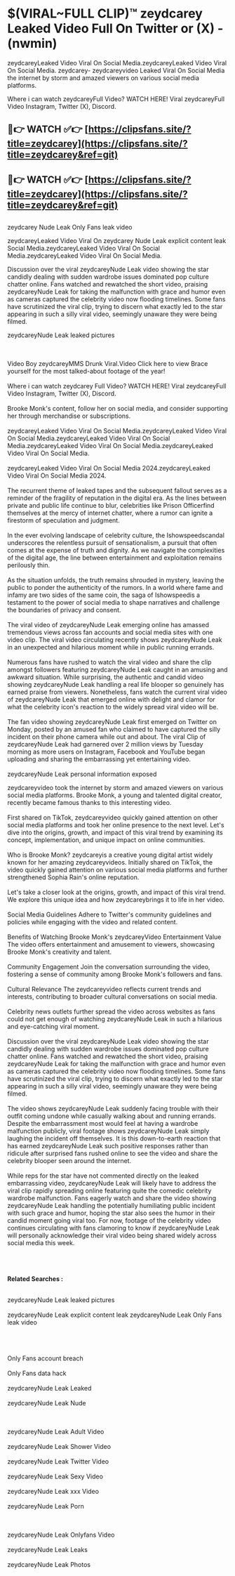 #  $(VIRAL~FULL CLIP)™ zeydcarey Leaked Video Full On Twitter or (X)  - (nwmin)

zeydcareyLeaked Video Viral On Social Media.zeydcareyLeaked Video Viral On Social Media.
zeydcarey- zeydcareyvideo Leaked Viral On Social Media the internet by storm and amazed viewers on various social media platforms.

Where i can watch zeydcareyFull Video? WATCH HERE! Viral zeydcareyFull Video Instagram, Twitter (X), Discord.

## 🔴👉 WATCH ✅👉 [https://clipsfans.site/?title=zeydcarey](https://clipsfans.site/?title=zeydcarey&ref=git)


## 🔴👉 WATCH ✅👉 [https://clipsfans.site/?title=zeydcarey](https://clipsfans.site/?title=zeydcarey&ref=git)
##


zeydcarey Nude Leak Only Fans leak video 


zeydcareyLeaked Video Viral On  zeydcarey Nude Leak explicit content leak Social Media.zeydcareyLeaked Video Viral On Social Media.zeydcareyLeaked Video Viral On Social Media.



Discussion over the viral zeydcareyNude Leak video showing the star candidly dealing with sudden wardrobe issues dominated pop culture chatter online. Fans watched and rewatched the short video, praising zeydcareyNude Leak for taking the malfunction with grace and humor even as cameras captured the celebrity video now flooding timelines. Some fans have scrutinized the viral clip, trying to discern what exactly led to the star appearing in such a silly viral video, seemingly unaware they were being filmed.


zeydcareyNude Leak leaked pictures


  <br>

  <br>
Video Boy zeydcareyMMS Drunk Viral.Video Click here to view Brace yourself for the most talked-about footage of the year!
<br><br>
Where i can watch zeydcarey Full Video? WATCH HERE! Viral zeydcareyFull Video Instagram, Twitter (X), Discord.
<br><br>
Brooke Monk's content, follow her on social media, and consider supporting her through merchandise or subscriptions.
<br><br>
zeydcareyLeaked Video Viral On Social Media.zeydcareyLeaked Video Viral On Social Media.zeydcareyLeaked Video Viral On Social Media.zeydcareyLeaked Video Viral On Social Media.zeydcareyLeaked Video Viral On Social Media.
<br><br>
zeydcareyLeaked Video Viral On Social Media 2024.zeydcareyLeaked Video Viral On Social Media 2024.
<br><br>
The recurrent theme of leaked tapes and the subsequent fallout serves as a reminder of the fragility of reputation in the digital era. As the lines between private and public life continue to blur, celebrities like Prison Officerfind themselves at the mercy of internet chatter, where a rumor can ignite a firestorm of speculation and judgment.
<br><br>
In the ever evolving landscape of celebrity culture, the Ishowspeedscandal underscores the relentless pursuit of sensationalism, a pursuit that often comes at the expense of truth and dignity. As we navigate the complexities of the digital age, the line between entertainment and exploitation remains perilously thin.
<br><br>
As the situation unfolds, the truth remains shrouded in mystery, leaving the public to ponder the authenticity of the rumors. In a world where fame and infamy are two sides of the same coin, the saga of Ishowspeedis a testament to the power of social media to shape narratives and challenge the boundaries of privacy and consent.
<br><br>
The viral video of zeydcareyNude Leak emerging online has amassed tremendous views across fan accounts and social media sites with one video clip. The viral video circulating recently shows zeydcareyNude Leak in an unexpected and hilarious moment while in public running errands.
<br><br>
Numerous fans have rushed to watch the viral video and share the clip amongst followers featuring zeydcareyNude Leak caught in an amusing and awkward situation. While surprising, the authentic and candid video showing zeydcareyNude Leak handling a real life blooper so genuinely has earned praise from viewers. Nonetheless, fans watch the current viral video of zeydcareyNude Leak that emerged online with delight and clamor for what the celebrity icon's reaction to the widely spread viral video will be.
<br><br>
The fan video showing zeydcareyNude Leak first emerged on Twitter on Monday, posted by an amused fan who claimed to have captured the silly incident on their phone camera while out and about. The viral Clip of zeydcareyNude Leak had garnered over 2 million views by Tuesday morning as more users on Instagram, Facebook and YouTube began uploading and sharing the embarrassing yet entertaining video.
<br><br>
zeydcareyNude Leak personal information exposed

zeydcareyvideo took the internet by storm and amazed viewers on various social media platforms. Brooke Monk, a young and talented digital creator, recently became famous thanks to this interesting video.
<br><br>
First shared on TikTok, zeydcareyvideo quickly gained attention on other social media platforms and took her online presence to the next level. Let's dive into the origins, growth, and impact of this viral trend by examining its concept, implementation, and unique impact on online communities.
<br><br>
Who is Brooke Monk? zeydcareyis a creative young digital artist widely known for her amazing zeydcareyvideos. Initially shared on TikTok, the video quickly gained attention on various social media platforms and further strengthened Sophia Rain's online reputation.
<br><br>
Let's take a closer look at the origins, growth, and impact of this viral trend. We explore this unique idea and how zeydcareybrings it to life in her video.
<br><br>
Social Media Guidelines Adhere to Twitter's community guidelines and policies while engaging with the video and related content.
<br><br>
Benefits of Watching Brooke Monk's zeydcareyVideo Entertainment Value The video offers entertainment and amusement to viewers, showcasing Brooke Monk's creativity and talent.
<br><br>
Community Engagement Join the conversation surrounding the video, fostering a sense of community among Brooke Monk's followers and fans.
<br><br>
Cultural Relevance The zeydcareyvideo reflects current trends and interests, contributing to broader cultural conversations on social media.
<br><br>
Celebrity news outlets further spread the video across websites as fans could not get enough of watching zeydcareyNude Leak in such a hilarious and eye-catching viral moment.
<br><br>
Discussion over the viral zeydcareyNude Leak video showing the star candidly dealing with sudden wardrobe issues dominated pop culture chatter online. Fans watched and rewatched the short video, praising zeydcareyNude Leak for taking the malfunction with grace and humor even as cameras captured the celebrity video now flooding timelines. Some fans have scrutinized the viral clip, trying to discern what exactly led to the star appearing in such a silly viral video, seemingly unaware they were being filmed.
<br><br>
The video shows zeydcareyNude Leak suddenly facing trouble with their outfit coming undone while casually walking about and running errands. Despite the embarrassment most would feel at having a wardrobe malfunction publicly, viral footage shows zeydcareyNude Leak simply laughing the incident off themselves. It is this down-to-earth reaction that has earned zeydcareyNude Leak such positive responses rather than ridicule after surprised fans rushed online to see the video and share the celebrity blooper seen around the internet.
<br><br>
While reps for the star have not commented directly on the leaked embarrassing video, zeydcareyNude Leak will likely have to address the viral clip rapidly spreading online featuring quite the comedic celebrity wardrobe malfunction. Fans eagerly watch and share the video showing zeydcareyNude Leak handling the potentially humiliating public incident with such grace and humor, hoping the star also sees the humor in their candid moment going viral too. For now, footage of the celebrity video continues circulating with fans clamoring to know if zeydcareyNude Leak will personally acknowledge their viral video being shared widely across social media this week.
<br><br>

<br><br>
<strong>Related Searches :</strong>
<br><br>

zeydcareyNude Leak leaked pictures
<br><br>
zeydcareyNude Leak explicit content leak
zeydcareyNude Leak Only Fans leak video
<br><br>

<br><br>
Only Fans account breach
<br><br>
Only Fans data hack
<br><br>
zeydcareyNude Leak Leaked
<br><br>
zeydcareyNude Leak Nude

<br><br>
zeydcareyNude Leak Adult Video
<br><br>
zeydcareyNude Leak Shower Video
<br><br>
zeydcareyNude Leak Twitter Video
<br><br>
zeydcareyNude Leak Sexy Video
<br><br>
zeydcareyNude Leak xxx Video
<br><br>
zeydcareyNude Leak Porn

<br><br>
zeydcareyNude Leak Onlyfans Video
<br><br>
zeydcareyNude Leak Leaks
<br><br>
zeydcareyNude Leak Photos